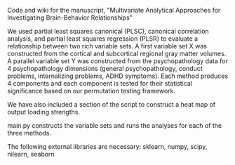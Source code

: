 Code and wiki for the manuscript, "Multivariate Analytical Approaches for Investigating Brain-Behavior Relationships"

We used partial least squares canonical (PLSC), canonical correlation analysis, and partial least squares regression (PLSR) to evaluate a relationship between two rich variable sets. A first variable set X was constructed from the cortical and subcortical regional gray matter volumes. A parallel variable set Y was constructed from the psychopathology data for 4 psychopathology dimensions (general psychopathology, conduct problems, internalizing problems, ADHD symptoms). Each method produces 4 components and each component is tested for their statistical significance based on our permutation testing framework.

We have also included a section of the script to construct a heat map of output loading strengths.

main.py constructs the variable sets and runs the analyses for each of the three methods.

The following external libraries are necessary: sklearn, numpy, scipy, nilearn, seaborn
